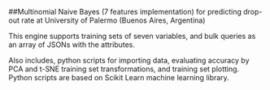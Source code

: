 ##Multinomial Naive Bayes (7 features implementation) for predicting drop-out rate at University of Palermo (Buenos Aires, Argentina)

This engine supports training sets of seven variables, and bulk queries as an array of JSONs with the attributes.

Also includes, python scripts for importing data, evaluating accuracy by PCA and t-SNE training set transformations, and training set plotting. Python scripts are based on Scikit Learn machine learning library.

